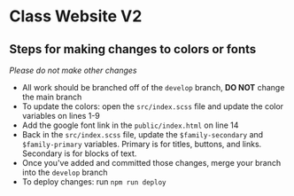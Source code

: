 # Class Website V2

## Steps for making changes to colors or fonts
_Please do not make other changes_
* All work should be branched off of the `develop` branch, **DO NOT** change the main branch 
* To update the colors: open the `src/index.scss` file and update the color variables on lines 1-9
* Add the google font link in the `public/index.html` on line 14
* Back in the `src/index.scss` file, update the `$family-secondary` and `$family-primary` variables. Primary is for titles, buttons, and links. Secondary is for blocks of text.
* Once you've added and committed those changes, merge your branch into the `develop` branch
* To deploy changes: run `npm run deploy`
